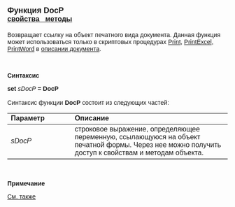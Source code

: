 ﻿<html>
<head>
<title>DocP</title>
</head>

<body>

<h1><font face="Arial"><font size="4">Функция DocP<br>
</font><font size="3"><a href="../../AsDocPrint.html"><strong>свойства&nbsp;&nbsp; 
методы</strong></a></font></font></h1>

<p><font face="Arial">Возвращает ссылку на объект печатного вида 
документа. Данная функция может использоваться только в скриптовых процедурах
<a href="../../../ScriptProcs/Print.html">Print</a>, <a href="../../../ScriptProcs/PrintExcel.html">
PrintExcel</a>,
<a href="../../../ScriptProcs/PrintWord.html">PrintWord</a> в <a href="../../../Defs/doc.html">
описании документа</a>.</font></p>

<p class="label">&nbsp;</p>

<p class="label"><font face="Arial"><b>Синтаксис</b></font></p>

<p><font face="Arial"><strong>set</strong><em> sDocP</em><strong> = 
DocP<br>
</strong><br>
Синтаксис функции<b> </b><strong>DocP</strong> состоит из следующих частей:</font></p>

<table border="1" cellPadding="5" cols="2" frame="below" rules="rows">
<TBODY>
  <tr vAlign="top">
    <td class="label" width="29%"><font face="Arial"><b>Параметр</b></font></td>
    <td class="label" width="71%"><font face="Arial"><strong>Описание</strong></font></td>
  </tr>
  <tr>
    <td width="29%"><font face="Arial"><em>sDocP</em></font></td>
    <td width="71%"><font face="Arial">строковое выражение, 
	определяющее переменную, ссылающуюся на объект печатной формы. Через нее 
	можно получить доступ к свойствам и методам объекта.</font></td>
  </tr>
</TBODY>
</table>

<p class="label">&nbsp;</p>

<p class="label"><font face="Arial"><b>Примечание</b></font></p>

<p class="label"><a href="../../../constructors.html"><font face="Arial">
См. также</font></a></p>
</body>
</html>
